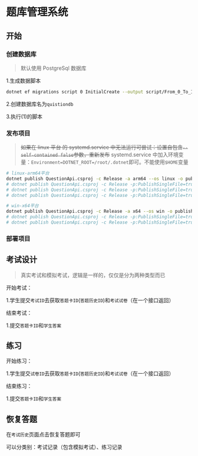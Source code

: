 # 题库管理系统

## 开始

### 创建数据库

> 默认使用 PostgreSql 数据库

1.生成数据脚本

```sh
dotnet ef migrations script 0 InitialCreate --output script/From_0_To_InitialCreate.sql
```

2.创建数据库名为`quistiondb`

3.执行(1)的脚本

### 发布项目

> ~~如果在 linux 平台 的 systemd.service 中无法运行可尝试：设置自包含`--self-contained false`参数，重新发布~~
> systemd.service 中加入环境变量：`Environment=DOTNET_ROOT=/root/.dotnet`即可。不能使用`$HOME`变量

```sh
# linux-arm64平台
dotnet publish QuestionApi.csproj -c Release -a arm64 --os linux -o publish/linux-arm64
# dotnet publish QuestionApi.csproj -c Release -p:PublishSingleFile=true -p:PublishDir=publish/linux-arm64 --self-contained false -a arm64 --os linux -o publish/linux-arm64
# dotnet publish QuestionApi.csproj -c Release -p:PublishSingleFile=true --self-contained false -a arm64 --os linux -o publish/linux-arm64
# dotnet publish QuestionApi.csproj -c Release -p:PublishSingleFile=true -p:PublishTrimmed=false --self-contained true -a arm64 --os linux -o publish/linux-arm64

# win-x64平台
dotnet publish QuestionApi.csproj -c Release -a x64 --os win -o publish/win-x64
# dotnet publish QuestionApi.csproj -c Release -p:PublishSingleFile=true --self-contained false -a x64 --os win -o publish/win-x64
# dotnet publish QuestionApi.csproj -c Release -p:PublishSingleFile=true -p:PublishTrimmed=false --self-contained true -a x64 --os win -o publish/win-x64
```

### 部署项目

## 考试设计

> 真实考试和模拟考试，逻辑是一样的，仅仅是分为两种类型而已

开始考试：

1.学生提交`考试ID`去获取`答题卡ID`(`答题历史ID`)和`考试试卷`（在一个接口返回）

结束考试：

1.提交`答题卡ID`和`学生答案`

## 练习

开始练习：

1.学生提交`试卷ID`去获取`答题卡ID`(`答题历史ID`)和`考试试卷`（在一个接口返回）

结束练习：

1.提交`答题卡ID`和`学生答案`

## 恢复答题

在`考试历史`页面点击恢复答题即可

可以分类别：考试记录（包含模拟考试）、练习记录
